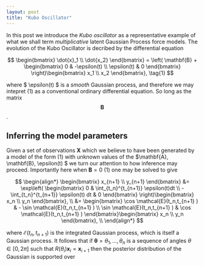 ```yaml
---
layout: post
title: "Kubo Oscillator"
---
```


In this post we introduce the *Kubo oscillator* as a representative example of what we shall term *multiplicative* latent Gaussian Process force models. The evolution of the Kubo Oscillator is decribed by the differential equation

$$
\begin{bmatrix} \dot{x}_1 \\ \dot{x_2} \end{bmatrix}
= \left( \mathbf{B} + \begin{bmatrix} 0 & -\epsilon(t) \\ \epsilon(t) & 0 \end{bmatrix} \right)\begin{bmatrix} x_1 \\ x_2 \end{bmatrix}, \tag{1}
$$

where $ \epsilon(t) $ is a *smooth* Gaussian process, and therefore we may intepret (1) as a conventional ordinary differential equation. So long as the matrix $$\mathbf{B}$$.

## Inferring the model parameters
Given a set of observations $\mathbf{X}$ which we believe to have been generated by a model of the form (1) with unknown values of the $\mathbf{A}, \mathbf{B}, \epsilon(t) $ we turn our attention to how inference may proceed. Importantly here when $\mathbf{B} = 0$ (1) one may be solved to give

$$
\begin{align*}
\begin{bmatrix} x_{n+1} \\ y_{n+1} \end{bmatrix} &= \exp\left(
\begin{bmatrix} 0 & \int_{t_n}^{t_{n+1}} \epsilon(t)dt \\
-\int_{t_n}^{t_{n+1}} \epsilon(t) dt  & 0
\end{bmatrix} \right)\begin{bmatrix} x_n \\ y_n \end{bmatrix}, \\
&= \begin{bmatrix}
\cos \mathcal{E}(t_n,t_{n+1} ) & - \sin \mathcal{E}(t_n,t_{n+1} ) \\
\sin \mathcal{E}(t_n,t_{n+1} ) & \cos \mathcal{E}(t_n,t_{n+1} )
\end{bmatrix}\begin{bmatrix} x_n \\ y_n \end{bmatrix}, \\
\end{align*}
$$

where $\mathcal{E}(t_{n}, t_{n+1})$ is the integrated Gaussian process, which is itself a Gaussian process. It follows that if $\mathbf{\theta} = \theta_1, \ldots, \theta_n$ is a sequence of angles $\theta \in [0,2\pi]$ such that $R(\theta_i)\mathbf{x}_i = \mathbf{x}_{i+1}$ then the posterior distribution of the Gaussian is supported over